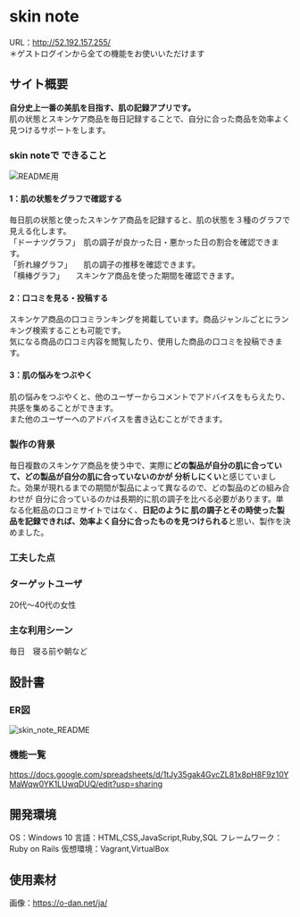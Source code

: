 # skin note
URL：http://52.192.157.255/<br>
＊ゲストログインから全ての機能をお使いいただけます

## サイト概要
**自分史上一番の美肌を目指す、肌の記録アプリです。**<br>
肌の状態とスキンケア商品を毎日記録することで、自分に合った商品を効率よく見つけるサポートをします。

### skin noteで できること

![README用](https://user-images.githubusercontent.com/68380272/102248524-97adae00-3f44-11eb-8493-7e616357545c.png)

#### 1：肌の状態をグラフで確認する
毎日肌の状態と使ったスキンケア商品を記録すると、肌の状態を３種のグラフで見える化します。<br>
「ドーナツグラフ」　肌の調子が良かった日・悪かった日の割合を確認できます。<br>
「折れ線グラフ」　　肌の調子の推移を確認できます。<br>
「横棒グラフ」　　スキンケア商品を使った期間を確認できます。<br>
#### 2：口コミを見る・投稿する
スキンケア商品の口コミランキングを掲載しています。商品ジャンルごとにランキング検索することも可能です。<br>
気になる商品の口コミ内容を閲覧したり、使用した商品の口コミを投稿できます。<br>
#### 3：肌の悩みをつぶやく
肌の悩みをつぶやくと、他のユーザーからコメントでアドバイスをもらえたり、共感を集めることができます。<br>
また他のユーザーへのアドバイスを書き込むことができます。<br>

### 製作の背景
毎日複数のスキンケア商品を使う中で、実際に**どの製品が自分の肌に合っていて、どの製品が自分の肌に合っていないのかが
分析しにくい**と感じていました。効果が現れるまでの期間が製品によって異なるので、どの製品のどの組み合わせが
自分に合っているのかは長期的に肌の調子を比べる必要があります。単なる化粧品の口コミサイトではなく、**日記のように
肌の調子とその時使った製品を記録できれば、効率よく自分に合ったものを見つけられる**と思い、製作を決めました。

### 工夫した点

### ターゲットユーザ
20代～40代の女性

### 主な利用シーン
毎日　寝る前や朝など

## 設計書
### ER図

![skin_note_README](https://user-images.githubusercontent.com/68380272/102694714-38161200-4266-11eb-9738-ccae4cca8fe8.jpg)

### 機能一覧
https://docs.google.com/spreadsheets/d/1tJy35gak4GvcZL81x8pH8F9z10YMaWqw0YK1LUwqDUQ/edit?usp=sharing

## 開発環境
OS：Windows 10
言語：HTML,CSS,JavaScript,Ruby,SQL
フレームワーク：Ruby on Rails
仮想環境：Vagrant,VirtualBox

## 使用素材
画像：https://o-dan.net/ja/
